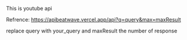 This is youtube api

Refrence:
https://apibeatwave.vercel.app/api?q=query&max=maxResult

replace query with your_query and maxResult the number of response
